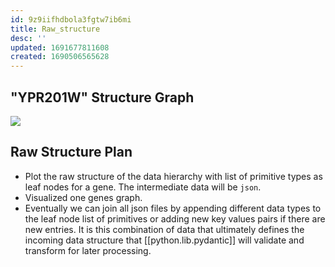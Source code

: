 ```yaml
---
id: 9z9iifhdbola3fgtw7ib6mi
title: Raw_structure
desc: ''
updated: 1691677811608
created: 1690506565628
---
```


## "YPR201W" Structure Graph

![](./assets/images/src/torchcell/sgd/validation/locus/YPR201W_locus_type_graph.png)

## Raw Structure Plan

- Plot the raw structure of the data hierarchy with list of primitive types as leaf nodes for a gene. The intermediate data will be `json`.
- Visualized one genes graph.
- Eventually we can join all json files by appending different data types to the leaf node list of primitives or adding new key values pairs if there are new entries. It is this combination of data that ultimately defines the incoming data structure that [[python.lib.pydantic]] will validate and transform for later processing.
